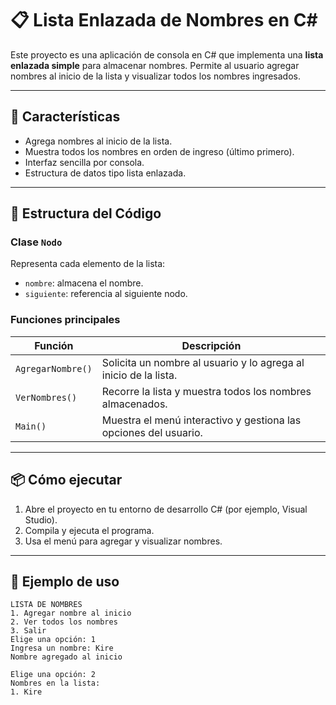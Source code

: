# 📋 Lista Enlazada de Nombres en C#

Este proyecto es una aplicación de consola en C# que implementa una **lista enlazada simple** para almacenar nombres. Permite al usuario agregar nombres al inicio de la lista y visualizar todos los nombres ingresados.

---

## 🚀 Características

- Agrega nombres al inicio de la lista.
- Muestra todos los nombres en orden de ingreso (último primero).
- Interfaz sencilla por consola.
- Estructura de datos tipo lista enlazada.

---

## 🧠 Estructura del Código

### Clase `Nodo`
Representa cada elemento de la lista:
- `nombre`: almacena el nombre.
- `siguiente`: referencia al siguiente nodo.

### Funciones principales

| Función         | Descripción                                                                 |
|----------------|------------------------------------------------------------------------------|
| `AgregarNombre()` | Solicita un nombre al usuario y lo agrega al inicio de la lista.           |
| `VerNombres()`    | Recorre la lista y muestra todos los nombres almacenados.                  |
| `Main()`          | Muestra el menú interactivo y gestiona las opciones del usuario.           |

---

## 📦 Cómo ejecutar

1. Abre el proyecto en tu entorno de desarrollo C# (por ejemplo, Visual Studio).
2. Compila y ejecuta el programa.
3. Usa el menú para agregar y visualizar nombres.

---

## 🧪 Ejemplo de uso

```plaintext
LISTA DE NOMBRES
1. Agregar nombre al inicio
2. Ver todos los nombres
3. Salir
Elige una opción: 1
Ingresa un nombre: Kire
Nombre agregado al inicio

Elige una opción: 2
Nombres en la lista:
1. Kire
